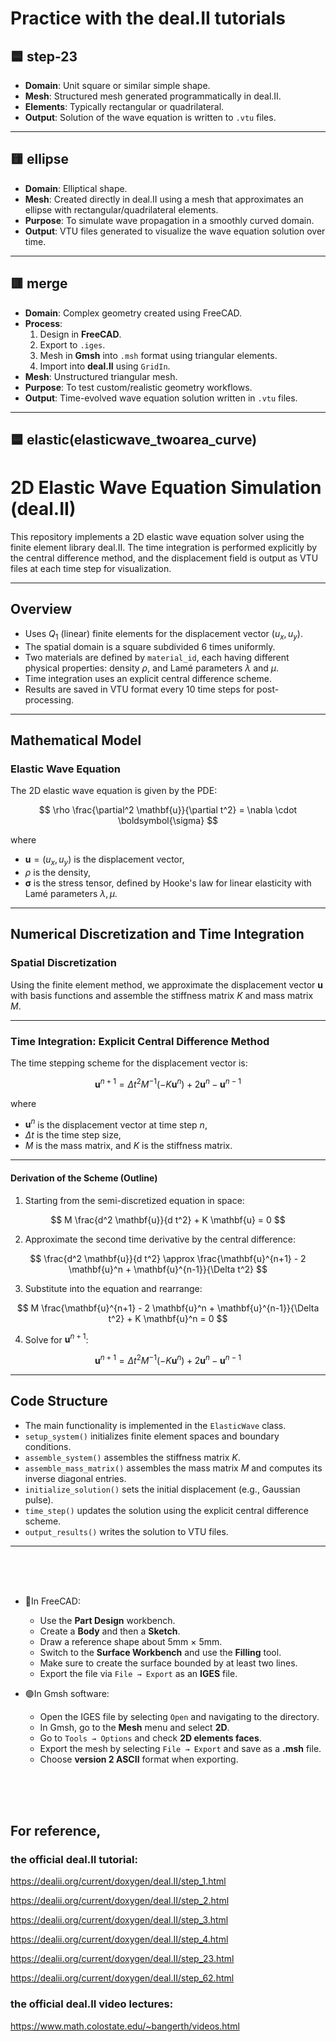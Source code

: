 # Practice with the deal.II tutorials

## 🟦 **step-23**

- **Domain**: Unit square or similar simple shape.
- **Mesh**: Structured mesh generated programmatically in deal.II.
- **Elements**: Typically rectangular or quadrilateral.
- **Output**: Solution of the wave equation is written to `.vtu` files.

---

## 🟨 **ellipse**

- **Domain**: Elliptical shape.
- **Mesh**: Created directly in deal.II using a mesh that approximates an ellipse with rectangular/quadrilateral elements.
- **Purpose**: To simulate wave propagation in a smoothly curved domain.
- **Output**: VTU files generated to visualize the wave equation solution over time.

---

## 🟥 **merge**

- **Domain**: Complex geometry created using FreeCAD.
- **Process**:
  1. Design in **FreeCAD**.
  2. Export to `.iges`.
  3. Mesh in **Gmsh** into `.msh` format using triangular elements.
  4. Import into **deal.II** using `GridIn`.
- **Mesh**: Unstructured triangular mesh.
- **Purpose**: To test custom/realistic geometry workflows.
- **Output**: Time-evolved wave equation solution written in `.vtu` files.

---

## 🟦 **elastic(elasticwave_twoarea_curve)**

# 2D Elastic Wave Equation Simulation (deal.II)

This repository implements a 2D elastic wave equation solver using the finite element library deal.II.
The time integration is performed explicitly by the central difference method, and the displacement
field is output as VTU files at each time step for visualization.

---

## Overview

- Uses $Q_1$ (linear) finite elements for the displacement vector $(u_x, u_y)$.
- The spatial domain is a square subdivided 6 times uniformly.
- Two materials are defined by `material_id`, each having different physical properties:
  density $\rho$, and Lamé parameters $\lambda$ and $\mu$.
- Time integration uses an explicit central difference scheme.
- Results are saved in VTU format every 10 time steps for post-processing.

---

## Mathematical Model

### Elastic Wave Equation

The 2D elastic wave equation is given by the PDE:

$$
\rho \frac{\partial^2 \mathbf{u}}{\partial t^2} = \nabla \cdot \boldsymbol{\sigma}
$$

where

- $\mathbf{u} = (u_x, u_y)$ is the displacement vector,
- $\rho$ is the density,
- $\boldsymbol{\sigma}$ is the stress tensor, defined by Hooke's law for linear elasticity with Lamé parameters $\lambda, \mu$.

---

## Numerical Discretization and Time Integration

### Spatial Discretization

Using the finite element method, we approximate the displacement vector $\mathbf{u}$
with basis functions and assemble the stiffness matrix $K$ and mass matrix $M$.

---

### Time Integration: Explicit Central Difference Method

The time stepping scheme for the displacement vector is:

$$
\mathbf{u}^{n+1} = \Delta t^2 M^{-1} (-K \mathbf{u}^n) + 2 \mathbf{u}^n - \mathbf{u}^{n-1}
$$

where

- $\mathbf{u}^n$ is the displacement vector at time step $n$,
- $\Delta t$ is the time step size,
- $M$ is the mass matrix, and $K$ is the stiffness matrix.

---

#### Derivation of the Scheme (Outline)

1. Starting from the semi-discretized equation in space:

$$
M \frac{d^2 \mathbf{u}}{d t^2} + K \mathbf{u} = 0
$$

2. Approximate the second time derivative by the central difference:

$$
\frac{d^2 \mathbf{u}}{d t^2} \approx \frac{\mathbf{u}^{n+1} - 2 \mathbf{u}^n + \mathbf{u}^{n-1}}{\Delta t^2}
$$

3. Substitute into the equation and rearrange:

$$
M \frac{\mathbf{u}^{n+1} - 2 \mathbf{u}^n + \mathbf{u}^{n-1}}{\Delta t^2} + K \mathbf{u}^n = 0
$$

4. Solve for $\mathbf{u}^{n+1}$:

$$
\mathbf{u}^{n+1} = \Delta t^2 M^{-1} (-K \mathbf{u}^n) + 2 \mathbf{u}^n - \mathbf{u}^{n-1}
$$

---

## Code Structure

- The main functionality is implemented in the `ElasticWave` class.
- `setup_system()` initializes finite element spaces and boundary conditions.
- `assemble_system()` assembles the stiffness matrix $K$.
- `assemble_mass_matrix()` assembles the mass matrix $M$ and computes its inverse diagonal entries.
- `initialize_solution()` sets the initial displacement (e.g., Gaussian pulse).
- `time_step()` updates the solution using the explicit central difference scheme.
- `output_results()` writes the solution to VTU files.


---


<br>  
<br>  
<br>  

- 🔵In FreeCAD:
  - Use the **Part Design** workbench.
  - Create a **Body** and then a **Sketch**.
  - Draw a reference shape about 5mm × 5mm.
  - Switch to the **Surface Workbench** and use the **Filling** tool.
  - Make sure to create the surface bounded by at least two lines.
  - Export the file via `File → Export` as an **IGES** file.

- 🟢In Gmsh software:
  - Open the IGES file by selecting `Open` and navigating to the directory.
  - In Gmsh, go to the **Mesh** menu and select **2D**.
  - Go to `Tools → Options` and check **2D elements faces**.
  - Export the mesh by selecting `File → Export` and save as a **.msh** file.
  - Choose **version 2 ASCII** format when exporting.

<br>  
<br>  
<br>  

## For reference, 

### the official deal.II tutorial:  

https://dealii.org/current/doxygen/deal.II/step_1.html

https://dealii.org/current/doxygen/deal.II/step_2.html

https://dealii.org/current/doxygen/deal.II/step_3.html

https://dealii.org/current/doxygen/deal.II/step_4.html

https://dealii.org/current/doxygen/deal.II/step_23.html

https://dealii.org/current/doxygen/deal.II/step_62.html

### the official deal.II video lectures:

https://www.math.colostate.edu/~bangerth/videos.html

